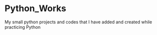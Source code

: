 # Python_Works
My small python projects and codes that I have added and created while practicing Python
